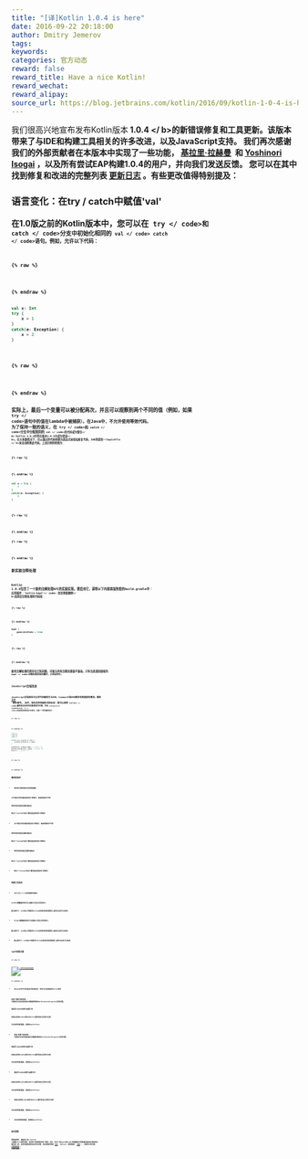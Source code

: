 ```yaml
---
title: "[译]Kotlin 1.0.4 is here"
date: 2016-09-22 20:18:00
author: Dmitry Jemerov
tags:
keywords:
categories: 官方动态
reward: false
reward_title: Have a nice Kotlin!
reward_wechat:
reward_alipay:
source_url: https://blog.jetbrains.com/kotlin/2016/09/kotlin-1-0-4-is-here/
---
```


我们很高兴地宣布发布Kotlin版本<b> 1.0.4 </ b>的新错误修复和工具更新。该版本带来了与IDE和构建工具相关的许多改进，以及JavaScript支持。
我们再次感谢我们的外部贡献者在本版本中实现了一些功能， [基拉里·拉赫曼](https://github.com/cypressious)  和 [Yoshinori Isogai](https://github.com/shiraji) ，以及所有尝试EAP构建1.0.4的用户，并向我们发送反馈。
您可以在其中找到修复和改进的完整列表 [更新日志](https://github.com/JetBrains/kotlin/blob/1.0.4/ChangeLog.md) 。有些更改值得特别提及：
### 语言变化：在try / catch中赋值'val'

在1.0版之前的Kotlin版本中，您可以在<code> try </ code>和<code> catch </ code>分支中初始化相同的<code> val </ code> catch </ code>语句。例如，允许以下代码：

{% raw %}
<p></p>
{% endraw %}

```kotlin
val x: Int
try {
    x = 1
}
catch(e: Exception) {
    x = 2
}
 
```

{% raw %}
<p></p>
{% endraw %}

实际上，最后一个变量可以被分配两次，并且可以观察到两个不同的值（例如，如果<code> try </ code>语句中的值在lambda中被捕获）。在Java中，不允许使用等效代码。
为了保持一致的语义，在<code> try </ code>和<code> catch </ code>分支<b>中分配相同的<code> val </ code>的代码成为警告</ b> Kotlin 1.0.4并将在版本1.0.5中<b>成为错误</ b>。在大多数情况下，可以通过将代码转换为表达式来轻松修复代码，IDE将<b>提供一个quickfix </ b>来自动转换此代码。上述示例将转换为：

{% raw %}
<p></p>
{% endraw %}

```kotlin
val x = try {
    1
}
catch(e: Exception) {
    2
}
 
```

{% raw %}
<p></p>
{% endraw %}


{% raw %}
<p><span id="more-4275"></span></p>
{% endraw %}

### 新实验注释处理

Kotlin 1.0.4包含了一个新的注解处理API的实验实现。要启用它，请将以下内容添加到您的build.gradle中：
<code>应用插件：'kotlin-kapt'</ code>
您还需要<b>删除</ b>启用旧注释处理的代码段：

{% raw %}
<p></p>
{% endraw %}

```kotlin
kapt {
    generateStubs = true
}
 
```

{% raw %}
<p></p>
{% endraw %}

新的注解处理仍然存在已知问题，可能与所有注释处理器不兼容。只有当您遇到缺省的<code> kapt </ code>注解处理实现问题时，才应启用它。
### JavaScript后端改进

JavaScript后端现在可以将代码编译为与AMD，CommonJS和UMD模块系统兼容的模块。看到 [文件](http://kotlinlang.org/docs/reference/js-modules.html)  更多细节。
此外，现在支持有限形式的反射：您可以使用<code> jsClass </ code>属性来访问任何对象的运行时类，并且<code> jsClass＆lt; TypeName＆gt;（）</ code>以获取特定类的运行时表示。这是一个更完整的例子：

{% raw %}
<p></p>
{% endraw %}

```kotlin
class A
class B
class C
 
inline fun <reified T> foo() {
    println(jsClass<T>().name)
}
 
println(A().jsClass.name) // prints "A"
println(jsClass<B>().name) // prints "B"
foo<C>() // prints "C"
 
```

{% raw %}
<p></p>
{% endraw %}

### 编译器改进


* 更好的可调用表达式的类型推断

对于表达式的时候和表达的几种情况，效率更高的字节码

更好的语法错误后解析器恢复

修正了“Cast从不成功”警告错误报告的几种情况
* 对于表达式的时候和表达的几种情况，效率更高的字节码

更好的语法错误后解析器恢复

修正了“Cast从不成功”警告错误报告的几种情况
* 更好的语法错误后解析器恢复

修正了“Cast从不成功”警告错误报告的几种情况
* 修正了“Cast从不成功”警告错误报告的几种情况

### 构建工具改进


* 与Gradle 2.14及更高版本兼容。

Gradle增量编译现在可以跟踪子项目之间的变化。

默认情况下，CLI和Ant构建将Kotlin反射库添加到类路径;使用无反射开关禁用。
* Gradle增量编译现在可以跟踪子项目之间的变化。

默认情况下，CLI和Ant构建将Kotlin反射库添加到类路径;使用无反射开关禁用。
* 默认情况下，CLI和Ant构建将Kotlin反射库添加到类路径;使用无反射开关禁用。

### IDE中的新功能


{% raw %}
<p><a href="https://i1.wp.com/blog.jetbrains.com/kotlin/files/2016/09/KotlinEvaluate.png?ssl=1" rel="attachment wp-att-4285"><img alt="kotlinevaluate" class="alignnone size-full wp-image-4285" data-recalc-dims="1" src="https://i1.wp.com/blog.jetbrains.com/kotlin/files/2016/09/KotlinEvaluate.png?resize=640%2C648&amp;ssl=1"/></a></p>
{% endraw %}


* 在Java文件中评估表达式和监视时，现在可以选择使用Kotlin语法

检查“泄漏”的新检查 - 可能由访问未完成初始化的数据导致的NullPointerException异常问题。

意图将lambda转换为函数引用

检查以检测Gradle版本与Kotlin插件版本之间的不匹配

许多其他的新意图，检查和quickfixes
* 检查“泄漏”的新检查 - 可能由访问未完成初始化的数据导致的NullPointerException异常问题。

意图将lambda转换为函数引用

检查以检测Gradle版本与Kotlin插件版本之间的不匹配

许多其他的新意图，检查和quickfixes
* 意图将lambda转换为函数引用

检查以检测Gradle版本与Kotlin插件版本之间的不匹配

许多其他的新意图，检查和quickfixes
* 检查以检测Gradle版本与Kotlin插件版本之间的不匹配

许多其他的新意图，检查和quickfixes
* 许多其他的新意图，检查和quickfixes

### 如何更新

要更新插件，请使用工具| Kotlin |配置Kotlin插件更新，然后按“检查更新现在”按钮。另外，别忘了在Maven和Gradle构建脚本中更新编译器和标准库版本。
像往常一样，如果您遇到新版本的任何问题，欢迎您提供帮助 [论坛](https://discuss.kotlinlang.org/) ，在Slack（获得邀请） [这里](http://kotlinslackin.herokuapp.com/) ），或报告中的问题 [问题追踪器](https://youtrack.jetbrains.com/issues/KT) 。
让我们来吧！
